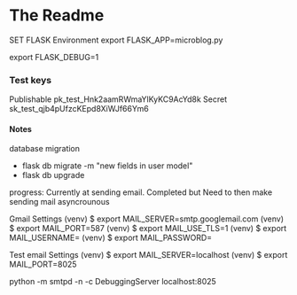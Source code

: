 # The Readme

SET FLASK Environment
export FLASK_APP=microblog.py


export FLASK_DEBUG=1

### Test keys
Publishable     pk_test_Hnk2aamRWmaYlKyKC9AcYd8k
Secret          sk_test_qjb4pUfzcKEpd8XiWJf66Ym6



#### Notes
database migration
- flask db migrate -m "new fields in user model"
- flask db upgrade

progress:
Currently at sending email. Completed but  Need to then make sending mail asyncrounous



Gmail Settings
(venv) $ export MAIL_SERVER=smtp.googlemail.com
(venv) $ export MAIL_PORT=587
(venv) $ export MAIL_USE_TLS=1
(venv) $ export MAIL_USERNAME=<your-gmail-username>
(venv) $ export MAIL_PASSWORD=<your-gmail-password>

Test email Settings
(venv) $ export MAIL_SERVER=localhost
(venv) $ export MAIL_PORT=8025

python -m smtpd -n -c DebuggingServer localhost:8025
